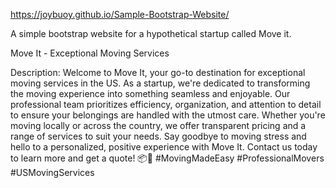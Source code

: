https://joybuoy.github.io/Sample-Bootstrap-Website/

A simple bootstrap website for a hypothetical startup called Move it.

Move It - Exceptional Moving Services

Description:
Welcome to Move It, your go-to destination for exceptional moving services in the US. As a startup, we're dedicated to transforming the moving experience into something seamless and enjoyable. Our professional team prioritizes efficiency, organization, and attention to detail to ensure your belongings are handled with the utmost care. Whether you're moving locally or across the country, we offer transparent pricing and a range of services to suit your needs. Say goodbye to moving stress and hello to a personalized, positive experience with Move It. Contact us today to learn more and get a quote! 📦🚚 #MovingMadeEasy #ProfessionalMovers #USMovingServices
